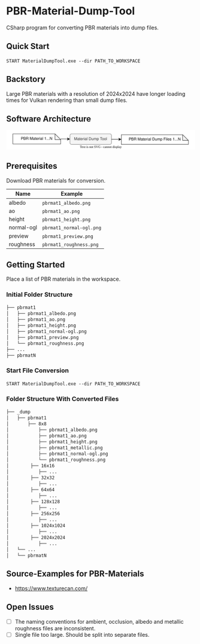 # PBR-Material-Dump-Tool

CSharp program for converting PBR materials into dump files.

## Quick Start

```
START MaterialDumpTool.exe --dir PATH_TO_WORKSPACE
```

## Backstory

Large PBR materials with a resolution of 2024x2024 have longer loading times for Vulkan rendering than small dump files.

## Software Architecture

![Software-Architecture](/doc/software-architecture.svg)

## Prerequisites

Download PBR materials for conversion.

|Name|Example|
|-|-|
|albedo|`pbrmat1_albedo.png`|
|ao|`pbrmat1_ao.png`|
|height|`pbrmat1_height.png`|
|normal-ogl|`pbrmat1_normal-ogl.png`|
|preview|`pbrmat1_preview.png`|
|roughness|`pbrmat1_roughness.png`|

## Getting Started

Place a list of PBR materials in the workspace.

### Initial Folder Structure

```
├── pbrmat1
│   ├── pbrmat1_albedo.png
│   ├── pbrmat1_ao.png
│   ├── pbrmat1_height.png
│   ├── pbrmat1_normal-ogl.png
│   ├── pbrmat1_preview.png
│   └── pbrmat1_roughness.png
├── ...
├── pbrmatN
```

### Start File Conversion

```
START MaterialDumpTool.exe --dir PATH_TO_WORKSPACE
```

### Folder Structure With Converted Files

```
├── _dump
│   ├── pbrmat1
│       ├── 8x8
│           ├── pbrmat1_albedo.png
│           ├── pbrmat1_ao.png
│           ├── pbrmat1_height.png
│           ├── pbrmat1_metallic.png
│           ├── pbrmat1_normal-ogl.png
│           └── pbrmat1_roughness.png
│        ├── 16x16
│           ├── ...
│        ├── 32x32
│           ├── ...
│        ├── 64x64
│           ├── ...
│        ├── 128x128
│           ├── ...
│        ├── 256x256
│           ├── ...
│        ├── 1024x1024
│           ├── ...
│        ├── 2024x2024
│           ├── ...
│   └── ...
│   └── pbrmatN
```

## Source-Examples for PBR-Materials

- https://www.texturecan.com/

## Open Issues

- [ ] The naming conventions for ambient, occlusion, albedo and metallic roughness files are inconsistent.
- [ ] Single file too large. Should be split into separate files.
